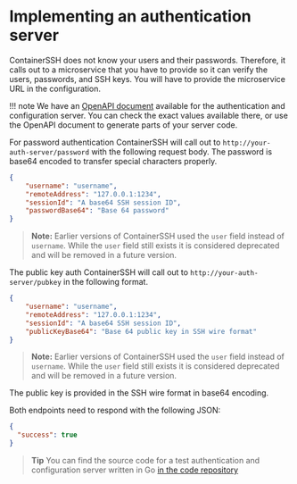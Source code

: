 <h1>Implementing an authentication server</h1>

ContainerSSH does not know your users and their passwords. Therefore, it calls out to a microservice that you have to provide so it can verify the users, passwords, and SSH keys. You will have to provide the microservice URL in the configuration.

!!! note
    We have an [OpenAPI document](../api/authconfig) available for the authentication and configuration server. You can check the exact values available there, or use the OpenAPI document to generate parts of your server code.

For password authentication ContainerSSH will call out to `http://your-auth-server/password` with the following request body. The password is base64 encoded to transfer special characters properly.

```json
{
    "username": "username",
    "remoteAddress": "127.0.0.1:1234",
    "sessionId": "A base64 SSH session ID",
    "passwordBase64": "Base 64 password"
}
```

> **Note:** Earlier versions of ContainerSSH used the `user` field instead of `username`. While the `user` field still
> exists it is considered deprecated and will be removed in a future version.

The public key auth ContainerSSH will call out to `http://your-auth-server/pubkey` in the following format.

```json
{
    "username": "username",
    "remoteAddress": "127.0.0.1:1234",
    "sessionId": "A base64 SSH session ID",
    "publicKeyBase64": "Base 64 public key in SSH wire format"
}
```

> **Note:** Earlier versions of ContainerSSH used the `user` field instead of `username`. While the `user` field still
> exists it is considered deprecated and will be removed in a future version.

The public key is provided in the SSH wire format in base64 encoding.

Both endpoints need to respond with the following JSON:

```json
{
  "success": true
}
```

> **Tip** You can find the source code for a test authentication and configuration server written in Go
> [in the code repository](https://github.com/janoszen/containerssh/blob/stable/cmd/containerssh-testauthconfigserver/main.go)
